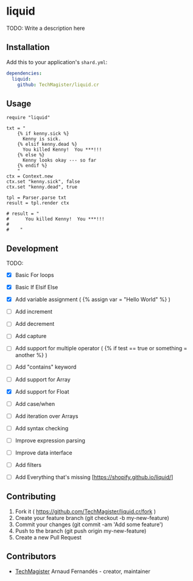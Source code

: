# liquid

TODO: Write a description here

## Installation

Add this to your application's `shard.yml`:

```yaml
dependencies:
  liquid:
    github: TechMagister/liquid.cr
```

## Usage

```crystal
require "liquid"

txt = "
    {% if kenny.sick %}
      Kenny is sick.
    {% elsif kenny.dead %}
      You killed Kenny!  You ***!!!
    {% else %}
      Kenny looks okay --- so far
    {% endif %}
    "
ctx = Context.new
ctx.set "kenny.sick", false
ctx.set "kenny.dead", true

tpl = Parser.parse txt
result = tpl.render ctx

# result = "
#      You killed Kenny!  You ***!!!
#    
#    "

```

## Development

TODO:
- [x] Basic For loops
- [x] Basic If Elsif Else
- [x] Add variable assignment ( {% assign var = "Hello World" %} )
- [ ] Add increment
- [ ] Add decrement
- [ ] Add capture
- [ ] Add support for multiple operator ( {% if test == true or something = another %} )
- [ ] Add "contains" keyword
- [ ] Add support for Array
- [x] Add support for Float
- [ ] Add case/when
- [ ] Add iteration over Arrays
- [ ] Add syntax checking
- [ ] Improve expression parsing
- [ ] Improve data interface
- [ ] Add filters
- [ ] Add Everything that's missing [https://shopify.github.io/liquid/]


## Contributing

1. Fork it ( https://github.com/TechMagister/liquid.cr/fork )
2. Create your feature branch (git checkout -b my-new-feature)
3. Commit your changes (git commit -am 'Add some feature')
4. Push to the branch (git push origin my-new-feature)
5. Create a new Pull Request

## Contributors

- [TechMagister](https://github.com/TechMagister) Arnaud Fernandés - creator, maintainer
